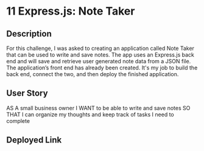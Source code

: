 # 11 Express.js: Note Taker

## Description

For this challenge, I was asked to creating an application called Note Taker that can be used to write and save notes. The app uses an Express.js back end and will save and retrieve user generated note data from a JSON file. The application’s front end has already been created. It's my job to build the back end, connect the two, and then deploy the finished application.

## User Story

AS A small business owner
I WANT to be able to write and save notes
SO THAT I can organize my thoughts and keep track of tasks I need to complete

## Deployed Link
